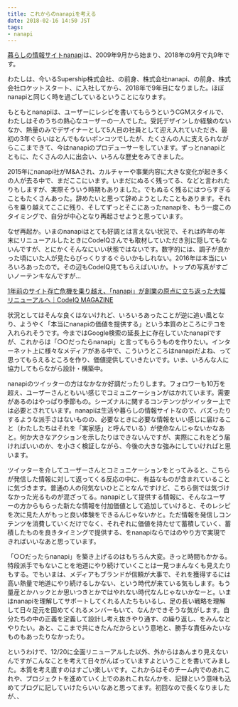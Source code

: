 ```yaml
---
title: これからのnanapiを考える
date: 2018-02-16 14:50 JST
tags:
- nanapi
---
```



[暮らしの情報サイトnanapi](https://nanapi.jp/)は、2009年9月から始まり、2018年の9月で丸9年です。

わたしは、今いるSupership株式会社、の前身、株式会社nanapi、の前身、株式会社ロケットスタート、に入社してから、2018年で9年目になりました。ほぼnanapiと同じく時を過ごしているということになります。

もともとnanapiは、ユーザーにレシピを書いてもらうというCGMスタイルで、わたしはそのうちの熱心なユーザーの一人でした。受託デザインしか経験のないなか、熱量のみでデザイナーとして5人目の社員として迎え入れていただき、最初の3年ぐらいはとんでもないポンコツでしたが、たくさんの人に支えられながらここまできて、今はnanapiのプロデューサーをしています。ずっとnanapiとともに、たくさんの人に出会い、いろんな歴史をみてきました。

2015年にnanapi社がM&Aされ、カルチャーや事業内容に大きな変化が起き多くの人が去る中で、まだここにいます。いまだにぬるく残ってる、などと言われたりもしますが、実際そういう時期もありました。でもぬるく残るにはつらすぎることもたくさんあった。辞めたいと思って辞めようとしたこともあります。それらを乗り越えてここに残り、そしてずっとそこにあったnanapiを、もう一度このタイミングで、自分が中心となり再起させようと思っています。

なぜ再起か。いまのnanapiはとても好調とは言えない状況で、それは昨年の年末にリニューアルしたときにCodeIQさんでも取材していただき別に隠してもないんですが、とにかくそんなにいい状態ではないです。数字的には、調子が良かった頃にいた人が見たらびっくりするぐらいかもしれない。2016年は本当にいろいろあったので。その辺もCodeIQ見てもらえばいいか。トップの写真がすごいノーテンキなんですが…

[1年前のサイト存亡危機を乗り越え、「nanapi」が創業の原点に立ち返った大幅リニューアルへ｜CodeIQ MAGAZINE](https://codeiq.jp/magazine/2017/12/56381/)

状況としてはそんな良くはないけれど、いろいろあったことが逆に追い風となり、ようやく「本当にnanapiの価値を提供する」という本質のところにテコを入れられそうです。今まではGoogle検索の延長上に存在していたnanapiですが、これからは「○○だったらnanapi」と言ってもらうものを作りたい。インターネット上に様々なメディアがある中で、こういうところはnanapiだよね、って思ってもらえるところを作り、価値提供していきたいです。いま、いろんな人に協力してもらながら設計・構築中。

nanapiのツイッターの方はなかなか好調だったりします。フォロワーも10万を超え、ユーザーさんともいい感じでコミュニケーションがはかれています。需要があるのはやっぱり季節もの。シーズナルに関するコンテンツがツイッター上では必要とされています。nanapiは生活や暮らしの情報サイトなので、バズったりするような派手さはないものの、必要なときに必要な情報をいい感じに届けること（わたしたちはそれを「実家感」と呼んでいる）が使命なんじゃないかなあと。何か大きなアクションを示したりはできないんですが、実際にこれをどう届ければいいのか、を小さく検証しながら、今後の大きな強みにしていければと思います。

ツイッターを介してユーザーさんとコミュニケーションをとってみると、こちらが発信した情報に対して返ってくる反応の中に、有益なものが含まれていることに気づきます。普通の人の何気ないひとことなんですけど、こちら側では気づけなかった光るものが混ざってる。nanapiとして提供する情報に、そんなユーザーの方からもらった新たな情報を付加価値として追加していけると、そのレシピを次に見た人がもっと良い体験をできるんじゃないかと。ただ情報を発信しコンテンツを消費していくだけでなく、それぞれに価値を持たせて蓄積していく、蓄積したものを良きタイミングで提供する、をnanapiならではのやり方で実現できればいいなあと思っています。

「○○だったらnanapi」を築き上げるのはもちろん大変。きっと時間もかかる。特段派手でもないことを地道にやり続けていくことは一見つまんなくも見えたりもする。でもいまは、メディアもブランドが信頼が大事で、それを獲得するには高い熱量で地道にやり続けるしかない、という時代が来ている気もします。もう量産とかハックとか思いつきとかではやれない時代なんじゃないかなーと。いまはnanapiを理解してサポートしてくれる人たちもいるし、足の長い戦略を理解して日々足元を固めてくれるメンバーもいて、なんかできそうな気がします。自分たちの中の正義を定義して設計し考え抜きやり通す、の繰り返し、をみんなとやりたい。あと、ここまで共にきたんだからという意地と、勝手な責任みたいなものもあったりなかったり。

というわけで、12/20に全面リニューアルした以外、外からはあんまり見えないんですがこんなことを考えて日々がんばっていますよということを書いてみました。本質を考え直すのはすごい楽しいです。これからはそのチーム内でのあれこれや、プロジェクトを進めていく上でのあれこれなんかを、記録という意味も込めてブログに記していけたらいいなあと思ってます。初回なので長くなりましたが、、